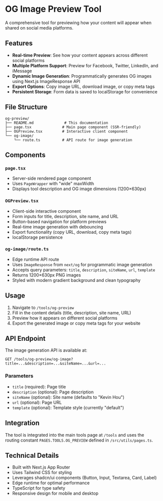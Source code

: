 # OG Image Preview Tool

A comprehensive tool for previewing how your content will appear when shared on social media platforms.

## Features

- **Real-time Preview**: See how your content appears across different social platforms
- **Multiple Platform Support**: Preview for Facebook, Twitter, LinkedIn, and iMessage
- **Dynamic Image Generation**: Programmatically generates OG images using Next.js ImageResponse API
- **Export Options**: Copy image URL, download image, or copy meta tags
- **Persistent Storage**: Form data is saved to localStorage for convenience

## File Structure

```
og-preview/
├── README.md              # This documentation
├── page.tsx              # Main page component (SSR-friendly)
├── OGPreview.tsx         # Interactive client component
└── og-image/
    └── route.ts          # API route for image generation
```

## Components

### `page.tsx`
- Server-side rendered page component
- Uses `PageWrapper` with "wide" maxWidth
- Displays tool description and OG image dimensions (1200×630px)

### `OGPreview.tsx`
- Client-side interactive component
- Form inputs for title, description, site name, and URL
- Button-based navigation for platform previews
- Real-time image generation with debouncing
- Export functionality (copy URL, download, copy meta tags)
- localStorage persistence

### `og-image/route.ts`
- Edge runtime API route
- Uses `ImageResponse` from `next/og` for programmatic image generation
- Accepts query parameters: `title`, `description`, `siteName`, `url`, `template`
- Returns 1200×630px PNG images
- Styled with modern gradient background and clean typography

## Usage

1. Navigate to `/tools/og-preview`
2. Fill in the content details (title, description, site name, URL)
3. Preview how it appears on different social platforms
4. Export the generated image or copy meta tags for your website

## API Endpoint

The image generation API is available at:
```
GET /tools/og-preview/og-image?title=...&description=...&siteName=...&url=...
```

### Parameters
- `title` (required): Page title
- `description` (optional): Page description
- `siteName` (optional): Site name (defaults to "Kevin Hou")
- `url` (optional): Page URL
- `template` (optional): Template style (currently "default")

## Integration

The tool is integrated into the main tools page at `/tools` and uses the routing constant `PAGES.TOOLS.OG_PREVIEW` defined in `/src/utils/pages.ts`.

## Technical Details

- Built with Next.js App Router
- Uses Tailwind CSS for styling
- Leverages shadcn/ui components (Button, Input, Textarea, Card, Label)
- Edge runtime for optimal performance
- TypeScript for type safety
- Responsive design for mobile and desktop
